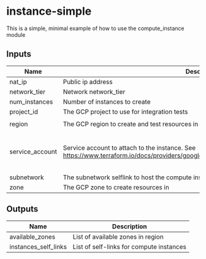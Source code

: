 # instance-simple

This is a simple, minimal example of how to use the compute_instance module

<!-- BEGINNING OF PRE-COMMIT-TERRAFORM DOCS HOOK -->
## Inputs

| Name | Description | Type | Default | Required |
|------|-------------|------|---------|:--------:|
| nat\_ip | Public ip address | `any` | `null` | no |
| network\_tier | Network network\_tier | `string` | `"PREMIUM"` | no |
| num\_instances | Number of instances to create | `any` | n/a | yes |
| project\_id | The GCP project to use for integration tests | `string` | n/a | yes |
| region | The GCP region to create and test resources in | `string` | `"us-central1"` | no |
| service\_account | Service account to attach to the instance. See https://www.terraform.io/docs/providers/google/r/compute_instance_template#service_account. | <pre>object({<br>    email  = string,<br>    scopes = set(string)<br>  })</pre> | `null` | no |
| subnetwork | The subnetwork selflink to host the compute instances in | `any` | n/a | yes |
| zone | The GCP zone to create resources in | `string` | `null` | no |

## Outputs

| Name | Description |
|------|-------------|
| available\_zones | List of available zones in region |
| instances\_self\_links | List of self-links for compute instances |

<!-- END OF PRE-COMMIT-TERRAFORM DOCS HOOK -->
